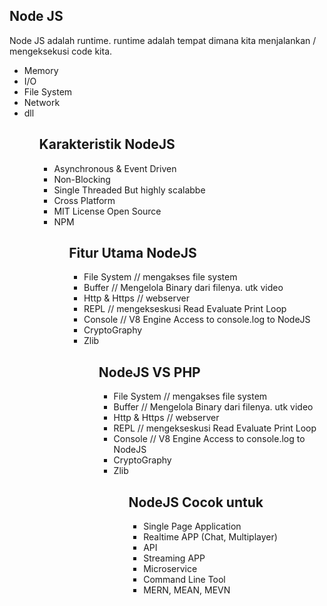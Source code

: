 <h2>Node JS</h2>
<p>
Node JS adalah runtime. runtime adalah tempat dimana kita menjalankan / mengeksekusi code kita.
<ul>
    <li>Memory</li>
    <li>I/O</li>
    <li>File System</li>
    <li>Network</li>
    <li>dll</li>
<ul>
<h2>Karakteristik NodeJS</h2>
<ul>
    <li>Asynchronous & Event Driven</li>
    <li>Non-Blocking</li>
    <li>Single Threaded But highly scalabbe</li>
    <li>Cross Platform</li>
    <li>MIT License Open Source</li>
    <li>NPM</li>
<ul>
<h2>Fitur Utama NodeJS</h2>
<ul>
    <li>File System // mengakses file system</li>
    <li>Buffer // Mengelola Binary dari filenya. utk video</li>
    <li>Http & Https // webserver</li>
    <li>REPL // mengekseskusi Read Evaluate Print Loop</li>
    <li>Console // V8 Engine Access to console.log to NodeJS</li>
    <li>CryptoGraphy</li>
    <li>Zlib</li>
<ul>
<h2>NodeJS VS PHP</h2>
<ul>
    <li>File System // mengakses file system</li>
    <li>Buffer // Mengelola Binary dari filenya. utk video</li>
    <li>Http & Https // webserver</li>
    <li>REPL // mengekseskusi Read Evaluate Print Loop</li>
    <li>Console // V8 Engine Access to console.log to NodeJS</li>
    <li>CryptoGraphy</li>
    <li>Zlib</li>
<ul>
<h2>NodeJS Cocok untuk</h2>
<ul>
    <li>Single Page Application</li>
    <li>Realtime  APP (Chat, Multiplayer)</li>
    <li>API</li>
    <li>Streaming APP</li>
    <li>Microservice</li>
    <li>Command Line Tool</li>
    <li>MERN, MEAN, MEVN</li>
<ul>
</p>
